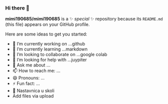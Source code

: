 ### Hi there 👋


**mimi190685/mimi190685** is a ✨ _special_ ✨ repository because its `README.md` (this file) appears on your GitHub profile.

Here are some ideas to get you started:

- 🔭 I’m currently working on ...github
- 🌱 I’m currently learning ...markdown
- 👯 I’m looking to collaborate on ...google colab
- 🤔 I’m looking for help with ...juypiter
- 💬 Ask me about ...
- 📫 How to reach me: ...
- 😄 Pronouns: ...
- ⚡ Fun fact: ...
- :office: Nastavnica u skoli
- Add files via upload
